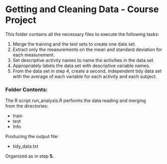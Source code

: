 
Getting and Cleaning Data - Course Project
===========

This folder contains all the necessary files
to execute the following tasks:

1. Merge the training and the test sets to create one data set.
2. Extract only the measurements on the mean and standard deviation for each measurement.
3. Set descriptive activity names to name the activities in the data set
4. Appropriately labels the data set with descriptive variable names.
5. From the data set in step 4, create a second, independent tidy data set  
with the average of each variable for each activity and each subject.

### Folder Contents:
The R script run_analysis.R performs the data reading and merging  
from the directories:

* train
* test
* Info

Producing the output file:

* tidy_data.txt

Organized as in step **5.**
